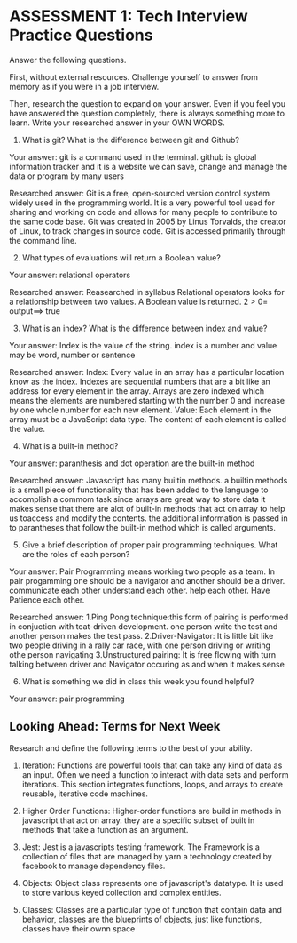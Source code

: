 # ASSESSMENT 1: Tech Interview Practice Questions
Answer the following questions.

First, without external resources. Challenge yourself to answer from memory as if you were in a job interview.

Then, research the question to expand on your answer. Even if you feel you have answered the question completely, there is always something more to learn. Write your researched answer in your OWN WORDS.

1. What is git? What is the difference between git and Github?

  Your answer: git is a command used in the terminal. github is global information tracker and it is a website we can save, change  and manage the data or program by many users  

  Researched answer: Git is a free, open-sourced version control system widely used in the programming world. It is a very powerful tool used for sharing and working on code and allows for many people to contribute to the same code base. Git was created in 2005 by Linus Torvalds, the creator of Linux, to track changes in source code. Git is accessed primarily through the command line.





2. What types of evaluations will return a Boolean value?

  Your answer: relational operators

  Researched answer: Reasearched in syllabus Relational operators looks for a relationship between two values. A Boolean value is returned.
  2 > 0= output==> true



3. What is an index? What is the difference between index and value?

  Your answer: Index is the value of the string. index is a number and value may be word, number or sentence

  Researched answer:  Index: Every value in an array has a particular location know as the index. Indexes are sequential numbers that are a bit like an address for every element in the array. Arrays are zero indexed which means the elements are numbered starting with the number 0 and increase by one whole number for each new element.
  Value: Each element in the array must be a JavaScript data type. The content of each element is called the value.







4. What is a built-in method?

  Your answer: paranthesis and dot operation are the  built-in method

  Researched answer: Javascript has many builtin methods. a builtin methods is a small piece of functionality that has been added to the language to accomplish a commom task since arrays are  great way to store data it makes sense that there are alot of built-in methods that act on array to help us toaccess and modify the contents. the additional information is passed in to parantheses that follow the built-in method which is called arguments.



5. Give a brief description of proper pair programming techniques. What are the roles of each person?

  Your answer: Pair Programming means working two people as a team. 
  In pair progamming one should be a navigator and  another should be a driver. 
  communicate each other
  understand each other. 
  help each other. 
  Have Patience each other.


  Researched answer: 1.Ping Pong technique:this form of pairing is performed in conjuction with teat-driven development. one person write the test and another person makes the test pass.
  2.Driver-Navigator: It is little bit like two people driving in a rally car race, with one person driving or writing othe person navigating
  3.Unstructured pairing: It is free flowing with turn talking between driver and Navigator occuring as and when it makes sense
  




6. What is something we did in class this week you found helpful?  

  Your answer: pair programming  



## Looking Ahead: Terms for Next Week

Research and define the following terms to the best of your ability.

1. Iteration: 
Functions are powerful tools that can take any kind of data as an input. Often we need a function to interact with data sets and perform iterations. This section integrates functions, loops, and arrays to create reusable, iterative code machines.



2. Higher Order Functions: 
 Higher-order functions are build in methods in javascript that act on array. they are a specific subset of built in methods that take a function as an argument.



3. Jest: 
Jest is a javascripts testing framework. The Framework is a collection of files that are managed by yarn a technology created by facebook to manage dependency files.


4. Objects: 
 Object class represents one of javascript's datatype. It is used to store various keyed collection and complex entities.

5. Classes:
Classes are a particular type of function that contain data and behavior, classes are the blueprints of objects, just like functions, classes have their ownn space



